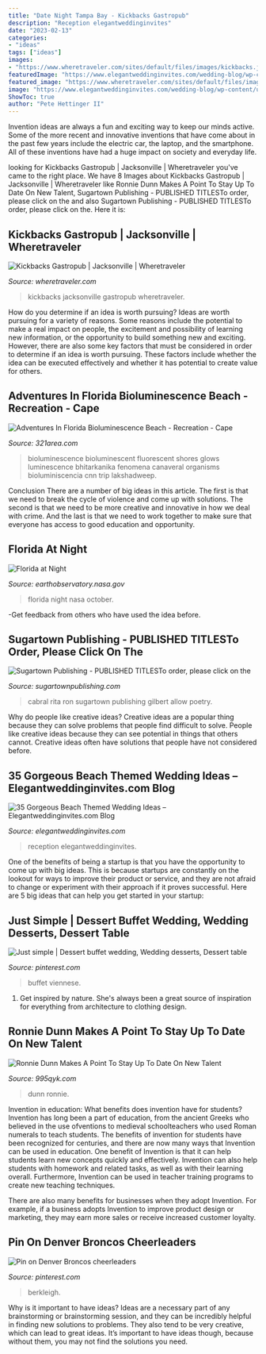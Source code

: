 ```yaml
---
title: "Date Night Tampa Bay - Kickbacks Gastropub"
description: "Reception elegantweddinginvites"
date: "2023-02-13"
categories:
- "ideas"
tags: ["ideas"]
images:
- "https://www.wheretraveler.com/sites/default/files/images/kickbacks.jpg"
featuredImage: "https://www.elegantweddinginvites.com/wedding-blog/wp-content/uploads/2015/12/outside-beach-reception-with-floating-candle-lighting.jpg"
featured_image: "https://www.wheretraveler.com/sites/default/files/images/kickbacks.jpg"
image: "https://www.elegantweddinginvites.com/wedding-blog/wp-content/uploads/2015/12/outside-beach-reception-with-floating-candle-lighting.jpg"
ShowToc: true
author: "Pete Hettinger II"
---
```



Invention ideas are always a fun and exciting way to keep our minds active. Some of the more recent and innovative inventions that have come about in the past few years include the electric car, the laptop, and the smartphone. All of these inventions have had a huge impact on society and everyday life.

	

		
looking for Kickbacks Gastropub | Jacksonville | Wheretraveler you've came to the right place. We have 8 Images about Kickbacks Gastropub | Jacksonville | Wheretraveler like Ronnie Dunn Makes A Point To Stay Up To Date On New Talent, Sugartown Publishing - PUBLISHED TITLESTo order, please click on the and also Sugartown Publishing - PUBLISHED TITLESTo order, please click on the. Here it is:
		
    
## Kickbacks Gastropub | Jacksonville | Wheretraveler

<img loading=lazy src="https://www.wheretraveler.com/sites/default/files/images/kickbacks.jpg" onerror="this.onerror=null;this.src='https://tse3.mm.bing.net/th?id=OIP.0eohzfrrE2SyHSc6Cp8qRAHaE8&amp;pid=15.1';" alt="Kickbacks Gastropub | Jacksonville | Wheretraveler">

_Source: wheretraveler.com_

>kickbacks jacksonville gastropub wheretraveler. 

	

How do you determine if an idea is worth pursuing?
Ideas are worth pursuing for a variety of reasons. Some reasons include the potential to make a real impact on people, the excitement and possibility of learning new information, or the opportunity to build something new and exciting. However, there are also some key factors that must be considered in order to determine if an idea is worth pursuing. These factors include whether the idea can be executed effectively and whether it has potential to create value for others.

    
## Adventures In Florida Bioluminescence Beach - Recreation - Cape

<img loading=lazy src="https://myareanetwork-photos.s3.amazonaws.com/bizlist_photos/f/213072_1509033445.jpg?0" onerror="this.onerror=null;this.src='https://tse1.mm.bing.net/th?id=OIP.xFc8rmaruWyS8rj01iZ1cwHaEK&amp;pid=15.1';" alt="Adventures In Florida Bioluminescence Beach - Recreation - Cape">

_Source: 321area.com_

>bioluminescence bioluminescent fluorescent shores glows luminescence bhitarkanika fenomena canaveral organisms bioluminiscencia cnn trip lakshadweep. 

	

Conclusion
There are a number of big ideas in this article. The first is that we need to break the cycle of violence and come up with solutions. The second is that we need to be more creative and innovative in how we deal with crime. And the last is that we need to work together to make sure that everyone has access to good education and opportunity.

    
## Florida At Night

<img loading=lazy src="https://eoimages.gsfc.nasa.gov/images/imagerecords/84000/84737/iss041e074232_lrg.jpg" onerror="this.onerror=null;this.src='https://tse4.mm.bing.net/th?id=OIP.JYbgLo10HhiG29DadiWPjgHaE7&amp;pid=15.1';" alt="Florida at Night">

_Source: earthobservatory.nasa.gov_

>florida night nasa october. 

	

-Get feedback from others who have used the idea before.

    
## Sugartown Publishing - PUBLISHED TITLESTo Order, Please Click On The

<img loading=lazy src="http://sugartownpublishing.com/yahoo_site_admin/assets/images/1b_Author_photo_Ron_Cabral.63113149_std.jpg" onerror="this.onerror=null;this.src='https://tse3.mm.bing.net/th?id=OIP.KPuxpa3iDx0h8TYj5KzAhQAAAA&amp;pid=15.1';" alt="Sugartown Publishing - PUBLISHED TITLESTo order, please click on the">

_Source: sugartownpublishing.com_

>cabral rita ron sugartown publishing gilbert allow poetry. 

	

Why do people like creative ideas?
Creative ideas are a popular thing because they can solve problems that people find difficult to solve. People like creative ideas because they can see potential in things that others cannot. Creative ideas often have solutions that people have not considered before.

    
## 35 Gorgeous Beach Themed Wedding Ideas – Elegantweddinginvites.com Blog

<img loading=lazy src="https://www.elegantweddinginvites.com/wedding-blog/wp-content/uploads/2015/12/outside-beach-reception-with-floating-candle-lighting.jpg" onerror="this.onerror=null;this.src='https://tse1.mm.bing.net/th?id=OIP.s_bJaJAPjL5bEodVJvb90QHaK8&amp;pid=15.1';" alt="35 Gorgeous Beach Themed Wedding Ideas – Elegantweddinginvites.com Blog">

_Source: elegantweddinginvites.com_

>reception elegantweddinginvites. 

	

One of the benefits of being a startup is that you have the opportunity to come up with big ideas. This is because startups are constantly on the lookout for ways to improve their product or service, and they are not afraid to change or experiment with their approach if it proves successful. Here are 5 big ideas that can help you get started in your startup: 

    
## Just Simple | Dessert Buffet Wedding, Wedding Desserts, Dessert Table

<img loading=lazy src="https://i.pinimg.com/originals/34/81/c4/3481c4f5d1af47a663d88523915b3327.jpg" onerror="this.onerror=null;this.src='https://tse3.mm.bing.net/th?id=OIP.Mz0Dow6YWFY9YCS42YRz9wHaJ7&amp;pid=15.1';" alt="Just simple | Dessert buffet wedding, Wedding desserts, Dessert table">

_Source: pinterest.com_

>buffet viennese. 

	

1. Get inspired by nature. She's always been a great source of inspiration for everything from architecture to clothing design.

    
## Ronnie Dunn Makes A Point To Stay Up To Date On New Talent

<img loading=lazy src="https://995qyk.com/wp-content/uploads/sites/80/2017/09/GettyImages-655074718-1024x1024.jpg" onerror="this.onerror=null;this.src='https://tse3.mm.bing.net/th?id=OIP.jdFsMHzw8lvnaFTwFj80cwHaHa&amp;pid=15.1';" alt="Ronnie Dunn Makes A Point To Stay Up To Date On New Talent">

_Source: 995qyk.com_

>dunn ronnie. 

	

Invention in education: What benefits does invention have for students?
Invention has long been a part of education, from the ancient Greeks who believed in the use ofventions to medieval schoolteachers who used Roman numerals to teach students. The benefits of invention for students have been recognized for centuries, and there are now many ways that Invention can be used in education. 
One benefit of Invention is that it can help students learn new concepts quickly and effectively. Invention can also help students with homework and related tasks, as well as with their learning overall. Furthermore, Invention can be used in teacher training programs to create new teaching techniques. 

There are also many benefits for businesses when they adopt Invention. For example, if a business adopts Invention to improve product design or marketing, they may earn more sales or receive increased customer loyalty.

    
## Pin On Denver Broncos Cheerleaders

<img loading=lazy src="https://i.pinimg.com/736x/5c/1c/fb/5c1cfb8311a4e93836957b20e7a6bf7b.jpg" onerror="this.onerror=null;this.src='https://tse2.mm.bing.net/th?id=OIP.4QCKbjG0V8nfOx_AS0vx9gHaLH&amp;pid=15.1';" alt="Pin on Denver Broncos cheerleaders">

_Source: pinterest.com_

>berkleigh. 

	

Why is it important to have ideas?
Ideas are a necessary part of any brainstorming or brainstorming session, and they can be incredibly helpful in finding new solutions to problems. They also tend to be very creative, which can lead to great ideas. It’s important to have ideas though, because without them, you may not find the solutions you need.

